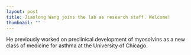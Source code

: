 ```yaml
---
layout: post
title: Jiaolong Wang joins the lab as research staff. Welcome!
thumbnail: ""
---
```


He previously worked on preclinical development of myosolvins as a new class of medicine for asthma at the University of Chicago.

